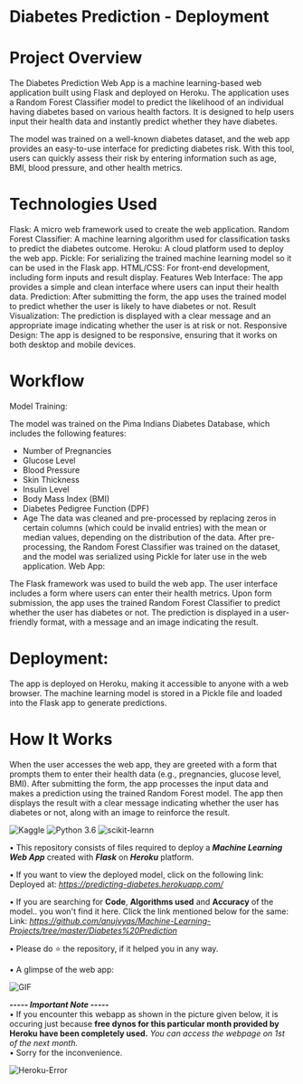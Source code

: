 # Diabetes Prediction - Deployment

# Project Overview
The Diabetes Prediction Web App is a machine learning-based web application built using Flask and deployed on Heroku. The application uses a Random Forest Classifier model to predict the likelihood of an individual having diabetes based on various health factors. It is designed to help users input their health data and instantly predict whether they have diabetes.

The model was trained on a well-known diabetes dataset, and the web app provides an easy-to-use interface for predicting diabetes risk. With this tool, users can quickly assess their risk by entering information such as age, BMI, blood pressure, and other health metrics.

# Technologies Used

Flask: A micro web framework used to create the web application.
Random Forest Classifier: A machine learning algorithm used for classification tasks to predict the diabetes outcome.
Heroku: A cloud platform used to deploy the web app.
Pickle: For serializing the trained machine learning model so it can be used in the Flask app.
HTML/CSS: For front-end development, including form inputs and result display.
Features
Web Interface: The app provides a simple and clean interface where users can input their health data.
Prediction: After submitting the form, the app uses the trained model to predict whether the user is likely to have diabetes or not.
Result Visualization: The prediction is displayed with a clear message and an appropriate image indicating whether the user is at risk or not.
Responsive Design: The app is designed to be responsive, ensuring that it works on both desktop and mobile devices.

# Workflow
Model Training:

The model was trained on the Pima Indians Diabetes Database, which includes the following features:
- Number of Pregnancies
- Glucose Level
- Blood Pressure
- Skin Thickness
- Insulin Level
- Body Mass Index (BMI)
- Diabetes Pedigree Function (DPF)
- Age
The data was cleaned and pre-processed by replacing zeros in certain columns (which could be invalid entries) with the mean or median values, depending on the distribution of the data.
After pre-processing, the Random Forest Classifier was trained on the dataset, and the model was serialized using Pickle for later use in the web application.
Web App:

The Flask framework was used to build the web app.
The user interface includes a form where users can enter their health metrics.
Upon form submission, the app uses the trained Random Forest Classifier to predict whether the user has diabetes or not.
The prediction is displayed in a user-friendly format, with a message and an image indicating the result.

# Deployment:

The app is deployed on Heroku, making it accessible to anyone with a web browser.
The machine learning model is stored in a Pickle file and loaded into the Flask app to generate predictions.


# How It Works
When the user accesses the web app, they are greeted with a form that prompts them to enter their health data (e.g., pregnancies, glucose level, BMI).
After submitting the form, the app processes the input data and makes a prediction using the trained Random Forest model.
The app then displays the result with a clear message indicating whether the user has diabetes or not, along with an image to reinforce the result.




![Kaggle](https://img.shields.io/badge/Dataset-Kaggle-blue.svg) ![Python 3.6](https://img.shields.io/badge/Python-3.6-brightgreen.svg) ![scikit-learnn](https://img.shields.io/badge/Library-Scikit_Learn-orange.svg)

• This repository consists of files required to deploy a ___Machine Learning Web App___ created with ___Flask___ on ___Heroku___ platform.

• If you want to view the deployed model, click on the following link:<br />
Deployed at: _https://predicting-diabetes.herokuapp.com/_

• If you are searching for __Code__, __Algorithms used__ and __Accuracy__ of the model.. you won't find it here. Click the link mentioned below for the same:<br />
Link: _https://github.com/anujvyas/Machine-Learning-Projects/tree/master/Diabetes%20Prediction_

• Please do ⭐ the repository, if it helped you in any way.

• A glimpse of the web app:

![GIF](readme_resources/diabetes-predictor-web-app.gif)

_**----- Important Note -----**_<br />
• If you encounter this webapp as shown in the picture given below, it is occuring just because **free dynos for this particular month provided by Heroku have been completely used.** _You can access the webpage on 1st of the next month._<br />
• Sorry for the inconvenience.

![Heroku-Error](readme_resources/application-error-heroku.png)

